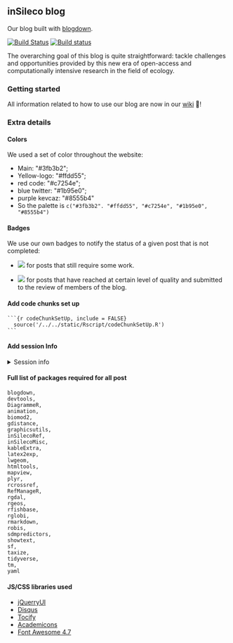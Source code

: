 ## inSileco blog

Our blog built with [blogdown](https://bookdown.org/yihui/blogdown/).

[![Build Status](https://travis-ci.org/inSileco/inSileco.github.io.svg?branch=dev)](https://travis-ci.org/inSileco/inSileco.github.io)
[![Build status](https://ci.appveyor.com/api/projects/status/kxa7ht9m3b1eke22?svg=true)](https://ci.appveyor.com/project/KevCaz/insileco-github-io)


The overarching goal of this blog is quite straightforward: tackle challenges
and opportunities provided by this new era of open-access and computationally
intensive research in the field of ecology.



### Getting started

All information related to how to use our blog are now in our
[wiki](https://github.com/inSileco/inSileco.github.io/wiki) :book:!



### Extra details


#### Colors

We used a set of color throughout the website:

- Main: "#3fb3b2";
- Yellow-logo: "#ffdd55";
- red code: "#c7254e";
- blue twitter: "#1b95e0";
- purple kevcaz: "#8555b4"
- So the palette is `c("#3fb3b2". "#ffdd55", "#c7254e", "#1b95e0", "#8555b4")`


#### Badges

We use our own badges to notify the status of a given post that is not completed:

- ![](https://img.shields.io/badge/inSileco-InDevelopment-3fb3b2.svg) for posts that still require some work.

- ![](https://img.shields.io/badge/inSileco-UnderReview-ffdd55.svg) for posts that have reached at certain level of quality and submitted to the review of members of the blog.

#### Add code chunks set up


    ```{r codeChunkSetUp, include = FALSE}
      source('/../../static/Rscript/codeChunkSetUp.R')
    ```


#### Add session Info

<details>
<summary> Session info <i class="fa fa-cogs" aria-hidden="true"></i> </summary>
```{r sessionInfo}
sessionInfo()
```
</details>


#### Full list of packages required for all post

```
blogdown,
devtools,
DiagrammeR,
animation,
biomod2,
gdistance,
graphicsutils,
inSilecoRef,
inSilecoMisc,
kableExtra,
latex2exp,
lwgeom,
htmltools,
mapview,
plyr,
rcrossref,
RefManageR,
rgdal,
rgeos,
rfishbase,
rglobi,
rmarkdown,
robis,
sdmpredictors,
showtext,
sf,
taxize,
tidyverse,
tm,
yaml
```


#### JS/CSS libraries used

- [jQuerryUI](https://jqueryui.com/)
- [Disqus](https://disqus.com/)
- [Tocify](http://gregfranko.com/jquery.tocify.js/)
- [Academicons](https://jpswalsh.github.io/academicons/)
- [Font Awesome 4.7](https://fontawesome.com/v4.7.0/)
